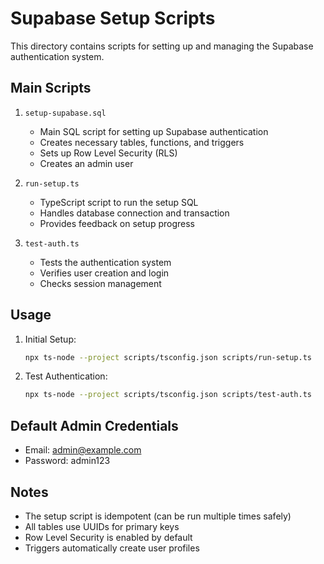 # Supabase Setup Scripts

This directory contains scripts for setting up and managing the Supabase authentication system.

## Main Scripts

1. `setup-supabase.sql`
   - Main SQL script for setting up Supabase authentication
   - Creates necessary tables, functions, and triggers
   - Sets up Row Level Security (RLS)
   - Creates an admin user

2. `run-setup.ts`
   - TypeScript script to run the setup SQL
   - Handles database connection and transaction
   - Provides feedback on setup progress

3. `test-auth.ts`
   - Tests the authentication system
   - Verifies user creation and login
   - Checks session management

## Usage

1. Initial Setup:
   ```bash
   npx ts-node --project scripts/tsconfig.json scripts/run-setup.ts
   ```

2. Test Authentication:
   ```bash
   npx ts-node --project scripts/tsconfig.json scripts/test-auth.ts
   ```

## Default Admin Credentials

- Email: admin@example.com
- Password: admin123

## Notes

- The setup script is idempotent (can be run multiple times safely)
- All tables use UUIDs for primary keys
- Row Level Security is enabled by default
- Triggers automatically create user profiles
